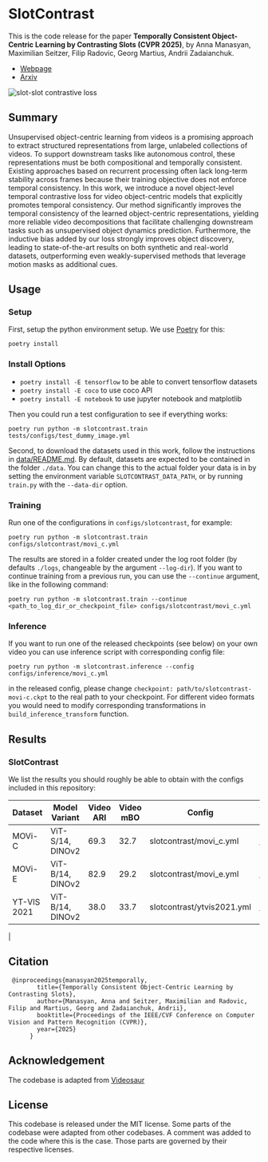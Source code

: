 # SlotContrast

This is the code release for the paper **Temporally Consistent Object-Centric Learning by Contrasting Slots (CVPR 2025)**, by Anna Manasyan, Maximilian Seitzer, Filip Radovic, Georg Martius, Andrii Zadaianchuk.

- [Webpage](https://slotcontrast.github.io/)
- [Arxiv](https://arxiv.org/abs/2412.14295)

![slot-slot contrastive loss](https://martius-lab.github.io/docs/static/images/SS_and_FeatRec_loss_new.png)

## Summary

Unsupervised object-centric learning from videos is a promising approach to extract structured representations from large, unlabeled collections of videos. To support downstream tasks like autonomous control, these representations must be both compositional and temporally consistent. Existing approaches based on recurrent processing often lack long-term stability across frames because their training objective does not enforce temporal consistency. In this work, we introduce a novel object-level temporal contrastive loss for video object-centric models that explicitly promotes temporal consistency. Our method significantly improves the temporal consistency of the learned object-centric representations, yielding more reliable video decompositions that facilitate challenging downstream tasks such as unsupervised object dynamics prediction. Furthermore, the inductive bias added by our loss strongly improves object discovery, leading to state-of-the-art results on both synthetic and real-world datasets, outperforming even weakly-supervised methods that leverage motion masks as additional cues.

## Usage

### Setup

First, setup the python environment setup. We use [Poetry](https://python-poetry.org/) for this:

```
poetry install
```
### Install Options

- `poetry install -E tensorflow` to be able to convert tensorflow datasets
- `poetry install -E coco` to use coco API
- `poetry install -E notebook` to use jupyter notebook and matplotlib

Then you could run a test configuration to see if everything works:

```
poetry run python -m slotcontrast.train tests/configs/test_dummy_image.yml
```

Second, to download the datasets used in this work, follow the instructions in [data/README.md](data/README.md).
By default, datasets are expected to be contained in the folder `./data`.
You can change this to the actual folder your data is in by setting the environment variable `SLOTCONTRAST_DATA_PATH`, or by running `train.py` with the `--data-dir` option.

### Training

Run one of the configurations in `configs/slotcontrast`, for example:

```
poetry run python -m slotcontrast.train configs/slotcontrast/movi_c.yml
```

The results are stored in a folder created under the log root folder (by defaults `./logs`, changeable by the argument `--log-dir`).
If you want to continue training from a previous run, you can use the `--continue` argument, like in the following command:

```
poetry run python -m slotcontrast.train --continue <path_to_log_dir_or_checkpoint_file> configs/slotcontrast/movi_c.yml
```

### Inference
If you want to run one of the released checkpoints (see below) on your own video you can use inference script with corresponding config file:

```
poetry run python -m slotcontrast.inference --config configs/inference/movi_c.yml
```
in the released config, please change `checkpoint: path/to/slotcontrast-movi-c.ckpt` to the real path to your checkpoint.
For different video formats you would need to modify corresponding transformations in `build_inference_transform` function.

## Results

### SlotContrast

We list the results you should roughly be able to obtain with the configs included in this repository:

| Dataset      | Model Variant    | Video ARI | Video mBO | Config                      | Checkpoint Link                                                                                             |
|--------------|------------------|-----------|-----------|-----------------------------|------------------------------------------------------------------------------------------------------------|
| MOVi-C       | ViT-S/14, DINOv2    |  69.3    |  32.7     | slotcontrast/movi_c.yml        | [Checkpoint](https://huggingface.co/annamanasyan/slotcontrast/resolve/main/movi_c.ckpt) |
| MOVi-E       | ViT-B/14, DINOv2    | 82.9      | 29.2     | slotcontrast/movi_e.yml        | [Checkpoint](https://huggingface.co/annamanasyan/slotcontrast/resolve/main/movi_e.ckpt) |
| YT-VIS 2021  | ViT-B/14, DINOv2   | 38.0      | 33.7      | slotcontrast/ytvis2021.yml         | [Checkpoint](https://huggingface.co/annamanasyan/slotcontrast/resolve/main/ytvis.ckpt)   |
|


## Citation

```
 @inproceedings{manasyan2025temporally,
        title={Temporally Consistent Object-Centric Learning by Contrasting Slots},
        author={Manasyan, Anna and Seitzer, Maximilian and Radovic, Filip and Martius, Georg and Zadaianchuk, Andrii},
        booktitle={Proceedings of the IEEE/CVF Conference on Computer Vision and Pattern Recognition (CVPR)},
        year={2025}
      } 
```

## Acknowledgement
The codebase is adapted from [Videosaur](https://github.com/martius-lab/videosaur)

## License

This codebase is released under the MIT license.
Some parts of the codebase were adapted from other codebases.
A comment was added to the code where this is the case.
Those parts are governed by their respective licenses.
